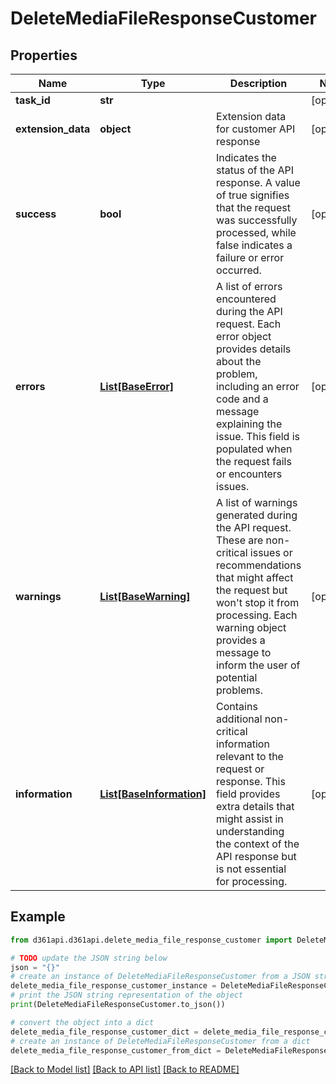 # DeleteMediaFileResponseCustomer


## Properties

Name | Type | Description | Notes
------------ | ------------- | ------------- | -------------
**task_id** | **str** |  | [optional] 
**extension_data** | **object** | Extension data for customer API response | [optional] 
**success** | **bool** | Indicates the status of the API response. A value of true signifies that the request was successfully processed, while false indicates a failure or error occurred. | [optional] 
**errors** | [**List[BaseError]**](BaseError.md) | A list of errors encountered during the API request. Each error object provides details about the problem, including an error code and a message explaining the issue. This field is populated when the request fails or encounters issues. | [optional] 
**warnings** | [**List[BaseWarning]**](BaseWarning.md) | A list of warnings generated during the API request. These are non-critical issues or recommendations that might affect the request but won&#39;t stop it from processing. Each warning object provides a message to inform the user of potential problems. | [optional] 
**information** | [**List[BaseInformation]**](BaseInformation.md) | Contains additional non-critical information relevant to the request or response. This field provides extra details that might assist in understanding the context of the API response but is not essential for processing. | [optional] 

## Example

```python
from d361api.d361api.delete_media_file_response_customer import DeleteMediaFileResponseCustomer

# TODO update the JSON string below
json = "{}"
# create an instance of DeleteMediaFileResponseCustomer from a JSON string
delete_media_file_response_customer_instance = DeleteMediaFileResponseCustomer.from_json(json)
# print the JSON string representation of the object
print(DeleteMediaFileResponseCustomer.to_json())

# convert the object into a dict
delete_media_file_response_customer_dict = delete_media_file_response_customer_instance.to_dict()
# create an instance of DeleteMediaFileResponseCustomer from a dict
delete_media_file_response_customer_from_dict = DeleteMediaFileResponseCustomer.from_dict(delete_media_file_response_customer_dict)
```
[[Back to Model list]](../README.md#documentation-for-models) [[Back to API list]](../README.md#documentation-for-api-endpoints) [[Back to README]](../README.md)


